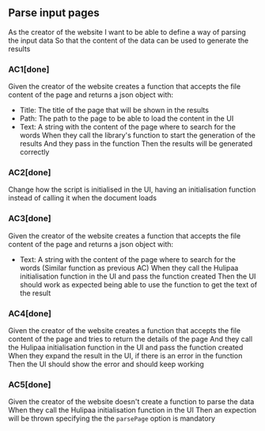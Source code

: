 ## Parse input pages
As the creator of the website
I want to be able to define a way of parsing the input data
So that the content of the data can be used to generate the results

### AC1[done]
Given the creator of the website creates a function that accepts the file content of the page and returns a json object with:
- Title: The title of the page that will be shown in the results
- Path: The path to the page to be able to load the content in the UI
- Text: A string with the content of the page where to search for the words
When they call the library's function to start the generation of the results
And they pass in the function
Then the results will be generated correctly

### AC2[done]
Change how the script is initialised in the UI, having an initialisation function instead of calling it when the document loads

### AC3[done]
Given the creator of the website creates a function that accepts the file content of the page and returns a json object with:
- Text: A string with the content of the page where to search for the words
(Similar function as previous AC)
When they call the Hulipaa initialisation function in the UI and pass the function created
Then the UI should work as expected being able to use the function to get the text of the result

### AC4[done]
Given the creator of the website creates a function that accepts the file content of the page and tries to return the details of the page
And they call the Hulipaa initialisation function in the UI and pass the function created
When they expand the result in the UI, if there is an error in the function
Then the UI should show the error and should keep working

### AC5[done]
Given the creator of the website doesn't create a function to parse the data
When they call the Hulipaa initialisation function in the UI
Then an expection will be thrown specifying the the `parsePage` option is mandatory